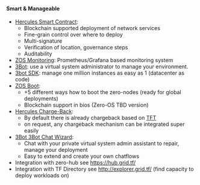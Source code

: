#### Smart & Manageable

- [Hercules Smart Contract](sdk__smart_contract.md):
  - Blockchain supported deployment of network services
  - Fine-grain control over where to deploy
  - Multi-signature
  - Verification of location, governance steps
  - Auditability
- [ZOS Monitoring](tftech__zos_monitoring.md): Prometheus/Grafana based monitoring system
- [3Bot](tftech__3bot.md): use a virtual system administrator to manage your environment.
- [3bot SDK](tftech__3bot_sdk.md): manage one million instances as easy as 1 (datacenter as code)
- [ZOS Boot](tftech__zos_boot.md):
  - +5 different ways how to boot the zero-nodes (ready for global deployments)
  - Blockchain support in bios (Zero-OS TBD version)
- [Hercules Charge-Back](threefold__hercules_charge_back.md):
  - By default there is already chargeback based on [TFT](threefold__threefold_token)
  - on request, any chargeback mechanism can be integrated super easily
- [3Bot 3Bot Chat Wizard](tftech__3bot_chat_wizard.md):
  - Chat with your private virtual system admin assistant to repair, manage your deployment
  - Easy to extend and create your own chatflows
- Integration with zero-hub see https://hub.grid.tf/
- Integration with TF Directory see http://explorer.grid.tf/ (find capacity to deploy workloads on)